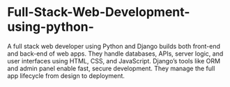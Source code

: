 # Full-Stack-Web-Development-using-python-
A full stack web developer using Python and Django builds both front-end and back-end of web apps. They handle databases, APIs, server logic, and user interfaces using HTML, CSS, and JavaScript. Django’s tools like ORM and admin panel enable fast, secure development. They manage the full app lifecycle from design to deployment.
